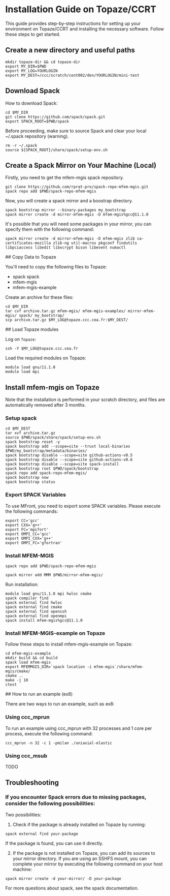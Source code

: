 # Installation Guide on Topaze/CCRT

This guide provides step-by-step instructions for setting up your environment on Topaze/CCRT and installing the necessary software. Follow these steps to get started.

## Create a new directory and useful paths

```
mkdir topaze-dir && cd topaze-dir
export MY_DIR=$PWD
export MY_LOG=YOURLOGIN
export MY_DEST=/ccc/scratch/cont002/den/YOURLOGIN/mini-test
```

## Download Spack

How to download Spack: 

```
cd $MY_DIR
git clone https://github.com/spack/spack.git
export SPACK_ROOT=$PWD/spack
```

Before proceeding, make sure to source Spack and clear your local ~/.spack repository (warning).

```
rm -r ~/.spack
source ${SPACK_ROOT}/share/spack/setup-env.sh
```

## Create a Spack Mirror on Your Machine (Local)

Firstly, you need to get the mfem-mgis spack repository.

```
git clone https://github.com/rprat-pro/spack-repo-mfem-mgis.git
spack repo add $PWD/spack-repo-mfem-mgis
```

Now, you will create a spack mirror and a boostrap directory.

```
spack bootstrap mirror --binary-packages my_bootstrap
spack mirror create -d mirror-mfem-mgis -D mfem-mgis%gcc@11.1.0
```

It's possible that you will need some packages in your mirror, you can specify them with the following command:

```
spack mirror create -d mirror-mfem-mgis -D mfem-mgis zlib ca-certificates-mozilla zlib-ng util-macros pkgconf findutils libpciaccess libedit libxcrypt bison libevent numactl
```

## Copy Data to Topaze

You'll need to copy the following files to Topaze:
- spack
  spack
- mfem-mgis
- mfem-mgis-example

Create an archive for these files:

```
cd $MY_DIR
tar cvf archive.tar.gz mfem-mgis/ mfem-mgis-examples/ mirror-mfem-mgis/ spack/ my_bootstrap/
scp archive.tar.gz $MY_LOG@topaze.ccc.cea.fr:$MY_DEST/
```

## Load Topaze modules
 
Log on `Topaze`: 

```
ssh -Y $MY_LOG@topaze.ccc.cea.fr
```

Load the required modules on Topaze:

```
module load gnu/11.1.0
module load mpi
```
## Install mfem-mgis on Topaze

Note that the installation is performed in your scratch directory, and files are automatically removed after 3 months.

### Setup spack

```
cd $MY_DEST
tar xvf archive.tar.gz
source $PWD/spack/share/spack/setup-env.sh
spack bootstrap reset -y
spack bootstrap add --scope=site --trust local-binaries $PWD/my_bootstrap/metadata/binaries/
spack bootstrap disable --scope=site github-actions-v0.5
spack bootstrap disable --scope=site github-actions-v0.6
spack bootstrap disable --scope=site spack-install
spack bootstrap root $PWD/spack/bootstrap
spack repo add spack-repo-mfem-mgis/
spack bootstrap now
spack bootstrap status
```

### Export SPACK Variables

To use MFront, you need to export some SPACK variables. Please execute the following commands:

```
export CC='gcc'
export CXX='g++'
export FC='mpifort'
export OMPI_CC='gcc'
export OMPI_CXX='g++'
export OMPI_FC='gfortran'
```

### Install MFEM-MGIS

```
spack repo add $PWD/spack-repo-mfem-mgis

spack mirror add MMM $PWD/mirror-mfem-mgis/
```

Run installation:

```
module load gnu/11.1.0 mpi hwloc cmake
spack compiler find
spack external find hwloc
spack external find cmake
spack external find openssh
spack external find openmpi
spack install mfem-mgis%gcc@11.1.0
```

### Install MFEM-MGIS-example on Topaze

Follow these steps to install mfem-mgis-example on Topaze:

```
cd mfem-mgis-example
mkdir build && cd build
spack load mfem-mgis
export MFEMMGIS_DIR=`spack location -i mfem-mgis`/share/mfem-mgis/cmake/
cmake ..
make -j 10
ctest
```

## How to run an example (ex8)

There are two ways to run an example, such as ex8:

### Using ccc_mprun

To run an example using ccc_mprun with 32 processes and 1 core per process, execute the following command:

```
ccc_mprun -n 32 -c 1 -pmilan ./uniaxial-elastic
```

### Using ccc_msub 

TODO

## Troubleshooting

### If you encounter Spack errors due to missing packages, consider the following possibilities:

Two possibilities:

1) Check if the package is already installed on Topaze by running:

```
spack external find your-package
```
If the package is found, you can use it directly.

2) If the package is not installed on Topaze, you can add its sources to your mirror directory. If you are using an SSHFS mount, you can complete your mirror by executing the following command on your host machine: 

```
spack mirror create -d your-mirror/ -D your-package
```

For more questions about spack, see the spack documentation.
